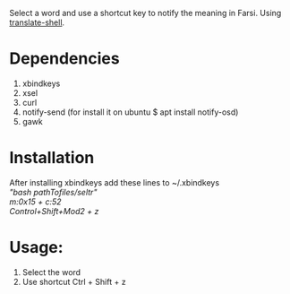 Select a word and use a shortcut key to notify the meaning in Farsi.
Using [translate-shell](https://github.com/soimort/translate-shell).

# Dependencies
1. xbindkeys
2. xsel
3. curl
4. notify-send (for install it on ubuntu $ apt install notify-osd)
5. gawk

# Installation
After installing xbindkeys add these lines to ~/.xbindkeys<br />
_"bash pathTofiles/seltr"_<br />
    _m:0x15 + c:52_<br />
    _Control+Shift+Mod2 + z_
  

# Usage:
1. Select the word
2. Use shortcut Ctrl + Shift + z
